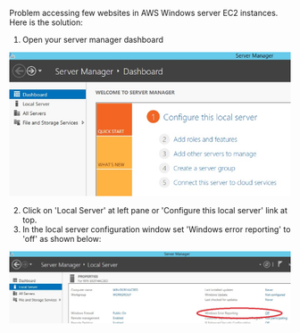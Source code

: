 Problem accessing few websites in AWS Windows server EC2 instances.
Here is the solution:

1. Open your server manager dashboard

![](https://github.com/mahtab-haider88/DevOps-Tips-and-Tricks/blob/master/images/ServerManager.jpg)

2. Click on 'Local Server' at left pane or 'Configure this local server' link at top.
3. In the local server configuration window set 'Windows error reporting' to 'off' as shown below:

![](https://github.com/mahtab-haider88/DevOps-Tips-and-Tricks/blob/master/images/localServerErrorReportingOff.jpg)


